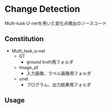 # Change Detection
Multi-tusk U-netを用いた変化点検出のソースコード

## Constitution
- Multi_task_u-net
  - GT
    - ground truth用フォルダ
  - Image_all
    - 入力画像，ラベル画像用フォルダ
  - unet
    - プログラム，出力結果用フォルダ



## Usage
